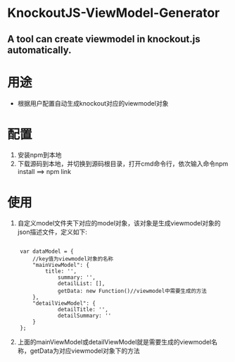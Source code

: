 KnockoutJS-ViewModel-Generator
========================
A tool can create viewmodel in knockout.js automatically.
------------------------

# 用途
* 根据用户配置自动生成knockout对应的viewmodel对象

# 配置
1. 安装npm到本地
2. 下载源码到本地，并切换到源码根目录，打开cmd命令行，依次输入命令npm install ==> npm link

# 使用
1. 自定义model文件夹下对应的model对象，该对象是生成viewmodel对象的json描述文件，定义如下:
<pre><code>
	var dataModel = {
		//key值为viewmodel对象的名称
		"mainViewModel": {
	   		title: '',
	    		summary: '',
	    		detailList: [],
	    		getData: new Function()//viewmodel中需要生成的方法		
		},
		"detailViewModel": {
	    		detailTitle: '',
	    		detailSummary: ''
		}
	};
</code></pre>
2. 上面的mainViewModel或detailViewModel就是需要生成的viewmodel名称，getData为对应viewmodel对象下的方法
